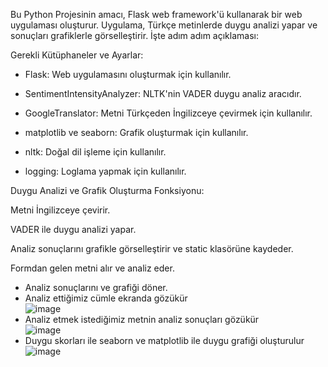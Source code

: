 Bu Python Projesinin amacı, Flask web framework'ü kullanarak bir web uygulaması oluşturur. Uygulama, Türkçe metinlerde duygu analizi yapar ve sonuçları grafiklerle görselleştirir. İşte adım adım açıklaması:

Gerekli Kütüphaneler ve Ayarlar:

* Flask: Web uygulamasını oluşturmak için kullanılır.

* SentimentIntensityAnalyzer: NLTK'nin VADER duygu analiz aracıdır.

* GoogleTranslator: Metni Türkçeden İngilizceye çevirmek için kullanılır.

* matplotlib ve seaborn: Grafik oluşturmak için kullanılır.

* nltk: Doğal dil işleme için kullanılır.

* logging: Loglama yapmak için kullanılır.

Duygu Analizi ve Grafik Oluşturma Fonksiyonu:

Metni İngilizceye çevirir.

VADER ile duygu analizi yapar.

Analiz sonuçlarını grafikle görselleştirir ve static klasörüne kaydeder.

Formdan gelen metni alır ve analiz eder.

* Analiz sonuçlarını ve grafiği döner.
* Analiz ettiğimiz cümle ekranda gözükür<br/>
![image](https://github.com/user-attachments/assets/24b6141d-90fe-4bbc-a89c-89d03886b9da)<br/>
* Analiz etmek istediğimiz metnin analiz sonuçları gözükür<br/>
![image](https://github.com/user-attachments/assets/2d9df854-8702-4b7d-afec-f66450577d17)<br/>
* Duygu skorları ile seaborn ve matplotlib ile duygu grafiği oluşturulur<br/>
![image](https://github.com/user-attachments/assets/b2800a8d-c20f-462e-bea0-e976e635f9a7)<br/>




